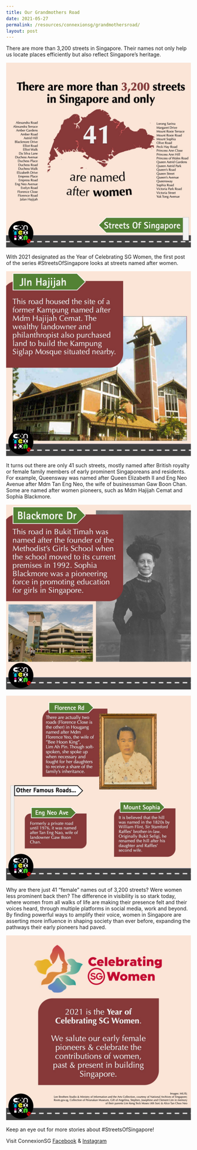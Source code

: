 ```yaml
---
title: Our Grandmothers Road
date: 2021-05-27
permalink: /resources/connexionsg/grandmothersroad/
layout: post
---
```

There are more than 3,200 streets in Singapore. Their names not only help us locate places efficiently but also reflect Singapore’s heritage.

![Alt text for image on Isomer site](/images/sos-our-grandmother-rd/SOS_female1.jpeg)

With 2021 designated as the Year of Celebrating SG Women, the first post of the series #StreetsOfSingapore looks at streets named after women.

![Alt text for image on Isomer site](/images/sos-our-grandmother-rd/SOS_female2.jpg)

It turns out there are only 41 such streets, mostly named after British royalty or female family members of early prominent Singaporeans and residents. For example, Queensway was named after Queen Elizabeth II and Eng Neo Avenue after Mdm Tan Eng Neo, the wife of businessman Gaw Boon Chan. Some are named after women pioneers, such as Mdm Hajijah Cemat and Sophia Blackmore.

![Alt text for image on Isomer site](/images/sos-our-grandmother-rd/SOS_female3.jpeg)

![Alt text for image on Isomer site](/images/sos-our-grandmother-rd/SOS_female4.jpg)

Why are there just 41 “female” names out of 3,200 streets? Were women less prominent back then? The difference in visibility is so stark today, where women from all walks of life are making their presence felt and their voices heard, through multiple platforms in social media, work and beyond. By finding powerful ways to amplify their voice, women in Singapore are asserting more influence in shaping society than ever before, expanding the pathways their early pioneers had paved.

![Alt text for image on Isomer site](/images/sos-our-grandmother-rd/SOS_female5.jpg)

Keep an eye out for more stories about #StreetsOfSingapore!

Visit ConnexionSG [Facebook](https://www.facebook.com/ConnexionSG) & [Instagram](https://www.instagram.com/connexionsg/)